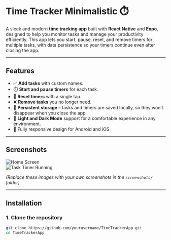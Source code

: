 # Time Tracker Minimalistic ⏱️

A sleek and modern **time tracking app** built with **React Native** and **Expo**, designed to help you monitor tasks and manage your productivity efficiently. This app lets you start, pause, reset, and remove timers for multiple tasks, with data persistence so your timers continue even after closing the app.

---

## Features

- ✅ **Add tasks** with custom names.
- ⏱️ **Start and pause timers** for each task.
- 🔄 **Reset timers** with a single tap.
- ❌ **Remove tasks** you no longer need.
- 💾 **Persistent storage** – tasks and timers are saved locally, so they won’t disappear when you close the app.
- 🌙 **Light and Dark Mode** support for a comfortable experience in any environment.
- 📱 Fully responsive design for Android and iOS.

---

## Screenshots

![Home Screen](./screenshots/home.png)  
![Task Timer Running](./screenshots/timer.png)  

*(Replace these images with your own screenshots in the `screenshots/` folder)*

---

## Installation

### 1. Clone the repository

```bash
git clone https://github.com/yourusername/TimeTrackerApp.git
cd TimeTrackerApp
